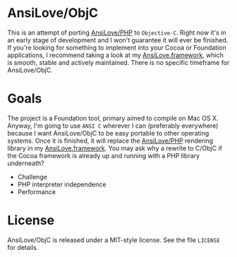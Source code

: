 # AnsiLove/ObjC

This is an attempt of porting [AnsiLove/PHP](http://ansilove.sourceforge.net) to `Objective-C`. Right now it's in an early stage of development and I won't guarantee it will ever be finished. If you're looking for something to implement into your Cocoa or Foundation applications, I recommend taking a look at my [AnsiLove.framework](https://github.com/ByteProject/AnsiLove.framework), which is smooth, stable and actively maintained. There is no specific timeframe for AnsiLove/ObjC.

# Goals

The project is a Foundation tool, primary aimed to compile on Mac OS X. Anyway, I'm going to use `ANSI C` wherever I can (preferably everywhere) because I want AnsiLove/ObjC to be easy portable to other operating systems. Once it is finished, it will replace the [AnsiLove/PHP](http://ansilove.sourceforge.net) rendering library in my [AnsiLove.framework](https://github.com/ByteProject/AnsiLove.framework). You may ask why a rewrite to C/ObjC if the Cocoa framework is already up and running with a PHP library underneath? 

- Challenge
- PHP interpreter independence
- Performance

# License

AnsiLove/ObjC is released under a MIT-style license. See the file `LICENSE` for details.
